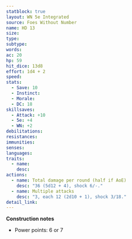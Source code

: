 ```yaml
---
statblock: true
layout: WN 5e Integrated
source: Foes Without Number
name: HD 13
size: 
type: 
subtype: 
words: 
ac: 20
hp: 59
hit_dice: 13d8
effort: 1d4 + 2
speed: 
stats:
  - Save: 10
  - Instinct: 
  - Morale:
  - DC: 18
skillsaves:
  - Attack: +10
  - 5e: +4
  - WN: +2
debilitations: 
resistances:
immunities:
senses:
languages: 
traits:
  - name: 
    desc: 
actions:
  - name: Total damage per round (half if AoE)
    desc: "36 (5d12 + 4), shock 6/-."
  - name: Multiple attacks
    desc: "3, each 12 (2d10 + 1), shock 3/18."
detail_link: 
---
```


**Construction notes**
- Power points: 6 or 7

